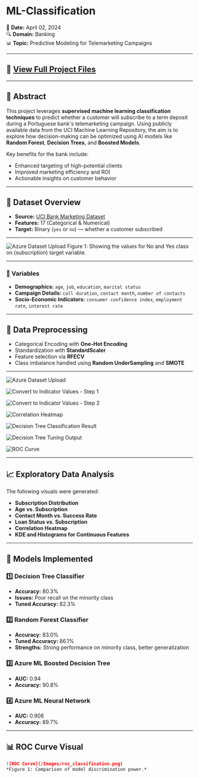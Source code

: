 # ML-Classification  
📅 **Date:** April 02, 2024  
🔍 **Domain:** Banking  
📊 **Topic:** Predictive Modeling for Telemarketing Campaigns

---

## 🔗 [View Full Project Files](https://github.com/Clemobrain/Clem_Portfolio/blob/main/Big%20Data%20And%20Machine%20learning%20Project)

---

## 🧠 Abstract

This project leverages **supervised machine learning classification techniques** to predict whether a customer will subscribe to a term deposit during a Portuguese bank's telemarketing campaign. Using publicly available data from the UCI Machine Learning Repository, the aim is to explore how decision-making can be optimized using AI models like **Random Forest**, **Decision Trees**, and **Boosted Models**.

Key benefits for the bank include:  
- Enhanced targeting of high-potential clients  
- Improved marketing efficiency and ROI  
- Actionable insights on customer behavior  

---

## 📂 Dataset Overview

- **Source:** [UCI Bank Marketing Dataset](https://archive.ics.uci.edu/dataset/222/bank+marketing)  
- **Features:** 17 (Categorical & Numerical)  
- **Target:** Binary (`yes` or `no`) — whether a customer subscribed

---

![Azure Dataset Upload](/Photo/subscription.png)
Figure 1: Showing the values for No and Yes class on (subscription) target variable.

---

### 🔑 Variables
- **Demographics:** `age`, `job`, `education`, `marital status`  
- **Campaign Details:** `call duration`, `contact month`, `number of contacts`  
- **Socio-Economic Indicators:** `consumer confidence index`, `employment rate`, `interest rate`

---

## 🧹 Data Preprocessing

- Categorical Encoding with **One-Hot Encoding**
- Standardization with **StandardScaler**
- Feature selection via **RFECV**
- Class imbalance handled using **Random UnderSampling** and **SMOTE**

---


![Azure Dataset Upload](/Photo/Azuredatasetupload.png)


![Convert to Indicator Values - Step 1](/Photo/convert1.png)  

![Convert to Indicator Values - Step 2](/Photo/convert2.png)  

![Correlation Heatmap](/Photo/correlation%20heat%20map.png)  

![Decision Tree Classification Result](/Photo/Decision%20tree%20class.png)  

![Decision Tree Tuning Output](/Photo/decission%20tree%20tune.png)  

![ROC Curve](/Photo/92cb52c8-ddb2-48e2-b043-d286353cf35d.png)  




---

## 📈 Exploratory Data Analysis

The following visuals were generated:

- **Subscription Distribution**
- **Age vs. Subscription**
- **Contact Month vs. Success Rate**
- **Loan Status vs. Subscription**
- **Correlation Heatmap**
- **KDE and Histograms for Continuous Features**

---

## 🤖 Models Implemented

### 1️⃣ Decision Tree Classifier
- **Accuracy:** 80.3%  
- **Issues:** Poor recall on the minority class  
- **Tuned Accuracy:** 82.3%

### 2️⃣ Random Forest Classifier
- **Accuracy:** 83.0%  
- **Tuned Accuracy:** 86.1%  
- **Strengths:** Strong performance on minority class, better generalization

### 3️⃣ Azure ML Boosted Decision Tree
- **AUC:** 0.94  
- **Accuracy:** 90.8%

### 4️⃣ Azure ML Neural Network
- **AUC:** 0.906  
- **Accuracy:** 89.7%

---

## 📊 ROC Curve Visual

```md
![ROC Curve](/Images/roc_classification.png)  
*Figure 1: Comparison of model discrimination power.*
